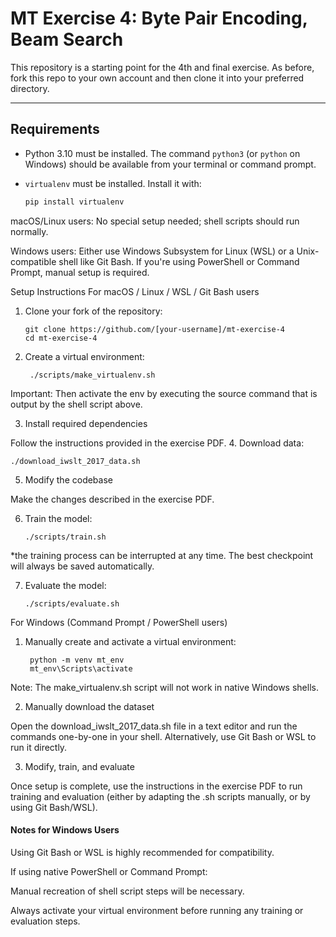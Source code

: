 # MT Exercise 4: Byte Pair Encoding, Beam Search

This repository is a starting point for the 4th and final exercise. As before, fork this repo to your own account and then clone it into your preferred directory.

---

## Requirements

- Python 3.10 must be installed. The command `python3` (or `python` on Windows) should be available from your terminal or command prompt.
- `virtualenv` must be installed. Install it with:

  ```bash
  pip install virtualenv

macOS/Linux users: No special setup needed; shell scripts should run normally.

Windows users: Either use Windows Subsystem for Linux (WSL) or a Unix-compatible shell like Git Bash.
If you're using PowerShell or Command Prompt, manual setup is required.

Setup Instructions
For macOS / Linux / WSL / Git Bash users
1. Clone your fork of the repository:
   ```
   git clone https://github.com/[your-username]/mt-exercise-4
   cd mt-exercise-4 

2. Create a virtual environment:
   ```
    ./scripts/make_virtualenv.sh

Important: Then activate the env by executing the source command that is output by the shell script above.

3. Install required dependencies

Follow the instructions provided in the exercise PDF.
4. Download data:

    ./download_iwslt_2017_data.sh

5. Modify the codebase

Make the changes described in the exercise PDF.

6. Train the model:

       ./scripts/train.sh

*the training process can be interrupted at any time. The best checkpoint will always be saved automatically.

7. Evaluate the model:

       ./scripts/evaluate.sh

For Windows (Command Prompt / PowerShell users)
1. Manually create and activate a virtual environment:

        python -m venv mt_env
        mt_env\Scripts\activate

Note: The make_virtualenv.sh script will not work in native Windows shells.

2. Manually download the dataset

Open the download_iwslt_2017_data.sh file in a text editor and run the commands one-by-one in your shell.
Alternatively, use Git Bash or WSL to run it directly.

3. Modify, train, and evaluate

Once setup is complete, use the instructions in the exercise PDF to run training and evaluation (either by adapting the .sh scripts manually, or by using Git Bash/WSL).

#### Notes for Windows Users

  Using Git Bash or WSL is highly recommended for compatibility.

  If using native PowerShell or Command Prompt:

  Manual recreation of shell script steps will be necessary.

  Always activate your virtual environment before running any training or evaluation steps.


